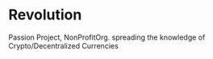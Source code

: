 # Revolution 
Passion Project, NonProfitOrg. spreading the knowledge of Crypto/Decentralized Currencies
